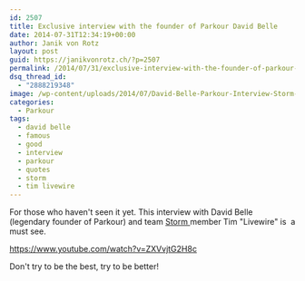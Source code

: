 ```yaml
---
id: 2507
title: Exclusive interview with the founder of Parkour David Belle
date: 2014-07-31T12:34:19+00:00
author: Janik von Rotz
layout: post
guid: https://janikvonrotz.ch/?p=2507
permalink: /2014/07/31/exclusive-interview-with-the-founder-of-parkour-david-belle/
dsq_thread_id:
  - "2888219348"
image: /wp-content/uploads/2014/07/David-Belle-Parkour-Interview-Storm-e1406862037302.png
categories:
  - Parkour
tags:
  - david belle
  - famous
  - good
  - interview
  - parkour
  - quotes
  - storm
  - tim livewire
---
```

For those who haven't seen it yet. This interview with David Belle (legendary founder of Parkour) and team <a href="http://www.stormfreerun.com/">Storm </a>member Tim "Livewire" is  a must see.
<!--more-->

https://www.youtube.com/watch?v=ZXVvjtG2H8c

Don't try to be the best, try to be better!